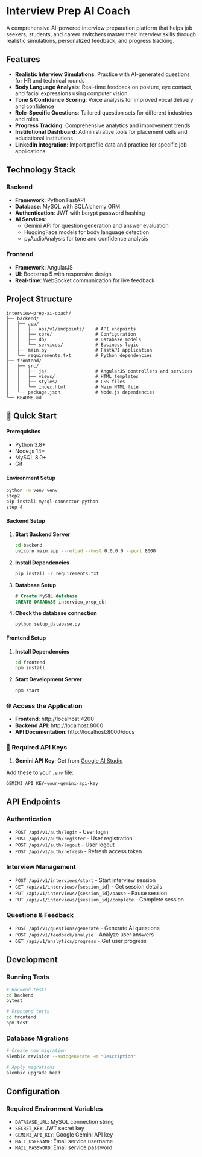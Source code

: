 # Interview Prep AI Coach

A comprehensive AI-powered interview preparation platform that helps job seekers, students, and career switchers master their interview skills through realistic simulations, personalized feedback, and progress tracking.

## Features

- **Realistic Interview Simulations**: Practice with AI-generated questions for HR and technical rounds
- **Body Language Analysis**: Real-time feedback on posture, eye contact, and facial expressions using computer vision
- **Tone & Confidence Scoring**: Voice analysis for improved vocal delivery and confidence
- **Role-Specific Questions**: Tailored question sets for different industries and roles
- **Progress Tracking**: Comprehensive analytics and improvement trends
- **Institutional Dashboard**: Administrative tools for placement cells and educational institutions
- **LinkedIn Integration**: Import profile data and practice for specific job applications

## Technology Stack

### Backend
- **Framework**: Python FastAPI
- **Database**: MySQL with SQLAlchemy ORM
- **Authentication**: JWT with bcrypt password hashing
- **AI Services**: 
  - Gemini API for question generation and answer evaluation
  - HuggingFace models for body language detection
  - pyAudioAnalysis for tone and confidence analysis

### Frontend
- **Framework**: AngularJS
- **UI**: Bootstrap 5 with responsive design
- **Real-time**: WebSocket communication for live feedback

## Project Structure

```
interview-prep-ai-coach/
├── backend/
│   ├── app/
│   │   ├── api/v1/endpoints/    # API endpoints
│   │   ├── core/                # Configuration
│   │   ├── db/                  # Database models
│   │   └── services/            # Business logic
│   ├── main.py                  # FastAPI application
│   └── requirements.txt         # Python dependencies
├── frontend/
│   ├── src/
│   │   ├── js/                  # AngularJS controllers and services
│   │   ├── views/               # HTML templates
│   │   ├── styles/              # CSS files
│   │   └── index.html           # Main HTML file
│   └── package.json             # Node.js dependencies
└── README.md
```

## 🚀 Quick Start

#### Prerequisites
- Python 3.8+
- Node.js 14+
- MySQL 8.0+
- Git

#### Environment Setup
```bash
python -m venv venv
step2
pip install mysql-connector-python
step 4
```

#### Backend Setup

1. **Start Backend Server**
   ```bash
   cd backend
   uvicorn main:app --reload --host 0.0.0.0 --port 8000

2. **Install Dependencies**
   ```bash
   pip install -r requirements.txt
   ```

3. **Database Setup**
   ```sql
   # Create MySQL database
   CREATE DATABASE interview_prep_db;
   ```

4. **Check the database connection**
   ```bash
   python setup_database.py
   ```

#### Frontend Setup

1. **Install Dependencies**
   ```bash
   cd frontend
   npm install
   ```

2. **Start Development Server**
   ```bash
   npm start
   ```

### 🌐 Access the Application

- **Frontend**: http://localhost:4200
- **Backend API**: http://localhost:8000
- **API Documentation**: http://localhost:8000/docs

### 🔑 Required API Keys

1. **Gemini API Key**: Get from [Google AI Studio](https://makersuite.google.com/app/apikey)

Add these to your `.env` file:
```env
GEMINI_API_KEY=your-gemini-api-key
```

## API Endpoints

### Authentication
- `POST /api/v1/auth/login` - User login
- `POST /api/v1/auth/register` - User registration
- `POST /api/v1/auth/logout` - User logout
- `POST /api/v1/auth/refresh` - Refresh access token

### Interview Management
- `POST /api/v1/interviews/start` - Start interview session
- `GET /api/v1/interviews/{session_id}` - Get session details
- `PUT /api/v1/interviews/{session_id}/pause` - Pause session
- `PUT /api/v1/interviews/{session_id}/complete` - Complete session

### Questions & Feedback
- `POST /api/v1/questions/generate` - Generate AI questions
- `POST /api/v1/feedback/analyze` - Analyze user answers
- `GET /api/v1/analytics/progress` - Get user progress

## Development

### Running Tests
```bash
# Backend tests
cd backend
pytest

# Frontend tests
cd frontend
npm test
```

### Database Migrations
```bash
# Create new migration
alembic revision --autogenerate -m "Description"

# Apply migrations
alembic upgrade head
```

## Configuration

### Required Environment Variables

- `DATABASE_URL`: MySQL connection string
- `SECRET_KEY`: JWT secret key
- `GEMINI_API_KEY`: Google Gemini API key
- `MAIL_USERNAME`: Email service username
- `MAIL_PASSWORD`: Email service password


